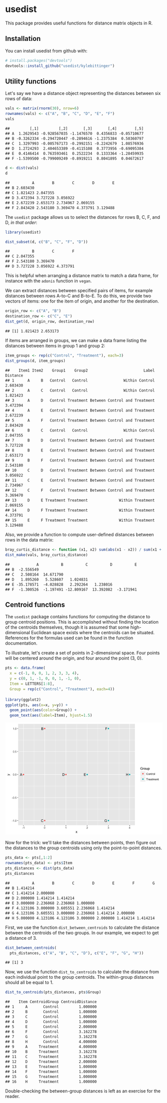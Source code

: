 
<!-- README.md is generated from README.Rmd. Please edit that file -->
usedist
=======

This package provides useful functions for distance matrix objects in R.

Installation
------------

You can install usedist from github with:

``` r
# install.packages("devtools")
devtools::install_github("usedist/kylebittinger")
```

Utility functions
-----------------

Let's say we have a distance object representing the distances between six rows of data:

``` r
vals <- matrix(rnorm(30), nrow=6)
rownames(vals) <- c("A", "B", "C", "D", "E", "F")
vals
```

    ##         [,1]         [,2]       [,3]       [,4]        [,5]
    ## A  1.2629543 -0.928567035 -1.1476570  0.4356833 -0.05710677
    ## B -0.3262334 -0.294720447 -0.2894616 -1.2375384  0.50360797
    ## C  1.3297993 -0.005767173 -0.2992151 -0.2242679  1.08576936
    ## D  1.2724293  2.404653389 -0.4115108  0.3773956 -0.69095384
    ## E  0.4146414  0.763593461  0.2522234  0.1333364 -1.28459935
    ## F -1.5399500 -0.799009249 -0.8919211  0.8041895  0.04672617

``` r
d <- dist(vals)
d
```

    ##          A        B        C        D        E
    ## B 2.603430                                    
    ## C 1.821423 2.047355                           
    ## D 3.472394 3.727228 3.056922                  
    ## E 2.672239 2.653173 2.734967 2.069155         
    ## F 2.843420 2.543180 3.369470 4.373791 3.129488

The `usedist` package allows us to select the distances for rows B, C, F, and D, *in that order*:

``` r
library(usedist)
```

``` r
dist_subset(d, c("B", "C", "F", "D"))
```

    ##          B        C        F
    ## C 2.047355                  
    ## F 2.543180 3.369470         
    ## D 3.727228 3.056922 4.373791

This is helpful when arranging a distance matrix to match a data frame, for instance with the `adonis` function in `vegan`.

We can extract distances between specified pairs of items, for example distances between rows A-to-C and B-to-E. To do this, we provide two vectors of items: one for the item of origin, and another for the destination.

``` r
origin_row <- c("A", "B")
destination_row <- c("C", "E")
dist_get(d, origin_row, destination_row)
```

    ## [1] 1.821423 2.653173

If items are arranged in groups, we can make a data frame listing the distances between items in group 1 and group 2:

``` r
item_groups <- rep(c("Control", "Treatment"), each=3)
dist_groups(d, item_groups)
```

    ##    Item1 Item2    Group1    Group2                         Label Distance
    ## 1      A     B   Control   Control                Within Control 2.603430
    ## 2      A     C   Control   Control                Within Control 1.821423
    ## 3      A     D   Control Treatment Between Control and Treatment 3.472394
    ## 4      A     E   Control Treatment Between Control and Treatment 2.672239
    ## 5      A     F   Control Treatment Between Control and Treatment 2.843420
    ## 6      B     C   Control   Control                Within Control 2.047355
    ## 7      B     D   Control Treatment Between Control and Treatment 3.727228
    ## 8      B     E   Control Treatment Between Control and Treatment 2.653173
    ## 9      B     F   Control Treatment Between Control and Treatment 2.543180
    ## 10     C     D   Control Treatment Between Control and Treatment 3.056922
    ## 11     C     E   Control Treatment Between Control and Treatment 2.734967
    ## 12     C     F   Control Treatment Between Control and Treatment 3.369470
    ## 13     D     E Treatment Treatment              Within Treatment 2.069155
    ## 14     D     F Treatment Treatment              Within Treatment 4.373791
    ## 15     E     F Treatment Treatment              Within Treatment 3.129488

Also, we provide a function to compute user-defined distances between rows in the data matrix:

``` r
bray_curtis_distance <- function (x1, x2) sum(abs(x1 - x2)) / sum(x1 + x2)
dist_make(vals, bray_curtis_distance)
```

    ##            A          B          C          D          E
    ## B  -2.556549                                            
    ## C   2.508164  14.671790                                 
    ## D   1.895260   5.528607   1.024831                      
    ## E -35.178571  -4.028828   2.292264   1.238016           
    ## F  -1.300526  -1.197491 -12.809167  13.392082  -3.171941

Centroid functions
------------------

The `usedist` package contains functions for computing the distance to group centroid positions. This is accomplished without finding the location of the centroids themselves, though it is assumed that some high-dimensional Euclidean space exists where the centroids can be situated. References for the formulas used can be found in the function documentation.

To illustrate, let's create a set of points in 2-dimensional space. Four points will be centered around the origin, and four around the point (3, 0).

``` r
pts <- data.frame(
  x = c(-1, 0, 0, 1, 2, 3, 3, 4),
  y = c(0, 1, -1, 0, 0, 1, -1, 0),
  Item = LETTERS[1:8],
  Group = rep(c("Control", "Treatment"), each=4))

library(ggplot2)
ggplot(pts, aes(x=x, y=y)) +
  geom_point(aes(color=Group)) +
  geom_text(aes(label=Item), hjust=1.5)
```

![](README_files/figure-markdown_github/unnamed-chunk-9-1.png)

Now for the trick: we'll take the distances between points, then figure out the distances to the group centroids using only the point-to-point distances.

``` r
pts_data <- pts[,1:2]
rownames(pts_data) <- pts$Item
pts_distances <- dist(pts_data)
pts_distances
```

    ##          A        B        C        D        E        F        G
    ## B 1.414214                                                      
    ## C 1.414214 2.000000                                             
    ## D 2.000000 1.414214 1.414214                                    
    ## E 3.000000 2.236068 2.236068 1.000000                           
    ## F 4.123106 3.000000 3.605551 2.236068 1.414214                  
    ## G 4.123106 3.605551 3.000000 2.236068 1.414214 2.000000         
    ## H 5.000000 4.123106 4.123106 3.000000 2.000000 1.414214 1.414214

First, we use the function `dist_between_centroids` to calculate the distance between the centroids of the two groups. In our example, we expect to get a distance of 3.

``` r
dist_between_centroids(
  pts_distances, c("A", "B", "C", "D"), c("E", "F", "G", "H"))
```

    ## [1] 3

Now, we use the function `dist_to_centroids` to calculate the distance from each individual point to the group centroids. The within-group distances should all be equal to 1.

``` r
dist_to_centroids(pts_distances, pts$Group)
```

    ##    Item CentroidGroup CentroidDistance
    ## 1     A       Control         1.000000
    ## 2     B       Control         1.000000
    ## 3     C       Control         1.000000
    ## 4     D       Control         1.000000
    ## 5     E       Control         2.000000
    ## 6     F       Control         3.162278
    ## 7     G       Control         3.162278
    ## 8     H       Control         4.000000
    ## 9     A     Treatment         4.000000
    ## 10    B     Treatment         3.162278
    ## 11    C     Treatment         3.162278
    ## 12    D     Treatment         2.000000
    ## 13    E     Treatment         1.000000
    ## 14    F     Treatment         1.000000
    ## 15    G     Treatment         1.000000
    ## 16    H     Treatment         1.000000

Double-checking the between-group distances is left as an exercise for the reader.
